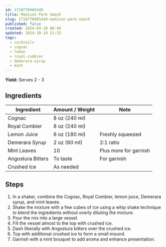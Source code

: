 ```yaml
---
id: 1710776965449
title: Madison Park Smash
slug: 1710776965449-madison-park-smash
published: false
created: 2024-03-18 08:49
updated: 2024-10-19 21:15
tags:
  - cocktails
  - cognac
  - lemon
  - royal-combier
  - demerara-syrup
  - mint
---
```


**Yield:** Serves 2 - 3

## Ingredients

| Ingredient        | Amount / Weight | Note                  |
| ----------------- | --------------- | --------------------- |
| Cognac            | 8 oz (240 ml)   |                       |
| Royal Combier     | 8 oz (240 ml)   |                       |
| Lemon Juice       | 6 oz (180 ml)   | Freshly squeezed      |
| Demerara Syrup    | 2 oz (60 ml)    | 2:1 ratio             |
| Mint Leaves       | 10              | Plus more for garnish |
| Angostura Bitters | To taste        | For garnish           |
| Crushed Ice       | As needed       |                       |

## Steps

1. In a shaker, combine the Cognac, Royal Combier, lemon juice, Demerara syrup, and mint leaves.
2. Shake the mixture with a few cubes of ice using a whip shake technique to blend the ingredients without overly diluting the mixture.
3. Pour the mix into a large vessel.
4. Fill the vessel almost to the top with crushed ice.
5. Dash liberally with Angostura bitters over the crushed ice.
6. Top with additional crushed ice to form a small mound.
7. Garnish with a mint bouquet to add aroma and enhance presentation.
